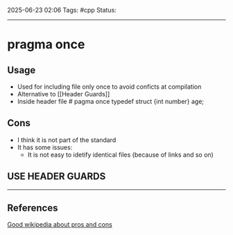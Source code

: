
2025-06-23 02:06
Tags:  #cpp
Status:

---
# pragma once

## Usage
- Used for including file only once to avoid conficts at compilation
- Alternative to [[Header Guards]]
- Inside header file
		# pagma once
		typedef struct {int number} age;

## Cons
- I think it is not part of the standard
- It has some  issues:
	- It is not easy to idetify identical files (because of links and so on)
## USE HEADER GUARDS


---
## References
[Good wikipedia about pros and cons](https://en.wikipedia.org/wiki/Pragma_once)



